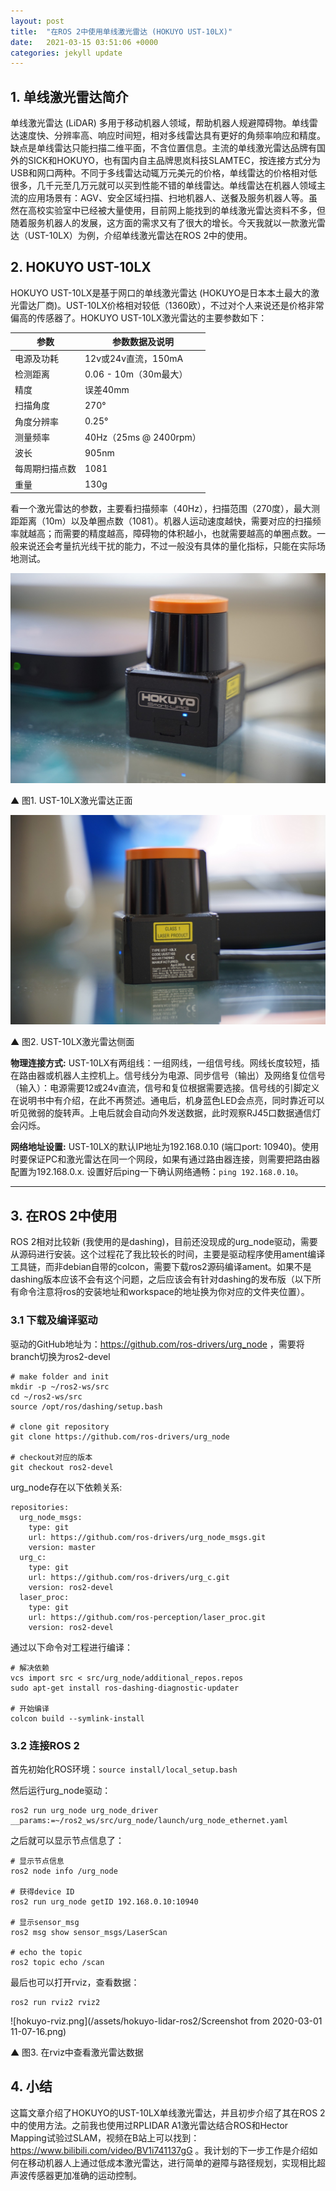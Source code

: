 ```yaml
---
layout: post
title:  "在ROS 2中使用单线激光雷达 (HOKUYO UST-10LX)"
date:   2021-03-15 03:51:06 +0000
categories: jekyll update
---
```


## 1. 单线激光雷达简介

单线激光雷达 (LiDAR) 多用于移动机器人领域，帮助机器人规避障碍物。单线雷达速度快、分辨率高、响应时间短，相对多线雷达具有更好的角频率响应和精度。缺点是单线雷达只能扫描二维平面，不含位置信息。主流的单线激光雷达品牌有国外的SICK和HOKUYO，也有国内自主品牌思岚科技SLAMTEC，按连接方式分为USB和网口两种。不同于多线雷达动辄万元美元的价格，单线雷达的价格相对低很多，几千元至几万元就可以买到性能不错的单线雷达。单线雷达在机器人领域主流的应用场景有：AGV、安全区域扫描、扫地机器人、送餐及服务机器人等。虽然在高校实验室中已经被大量使用，目前网上能找到的单线激光雷达资料不多，但随着服务机器人的发展，这方面的需求又有了很大的增长。今天我就以一款激光雷达（UST-10LX）为例，介绍单线激光雷达在ROS 2中的使用。


## 2. HOKUYO UST-10LX

HOKUYO UST-10LX是基于网口的单线激光雷达 (HOKUYO是日本本土最大的激光雷达厂商)。UST-10LX价格相对较低（1360欧），不过对个人来说还是价格非常偏高的传感器了。HOKUYO UST-10LX激光雷达的主要参数如下：

| 参数           | 参数数据及说明         |
| -------------- | ---------------------- |
| 电源及功耗     | 12v或24v直流，150mA    |
| 检测距离       | 0.06 - 10m（30m最大）  |
| 精度           | 误差40mm               |
| 扫描角度       | 270°                   |
| 角度分辨率     | 0.25°                  |
| 测量频率       | 40Hz（25ms @ 2400rpm） |
| 波长           | 905nm                  |
| 每周期扫描点数 | 1081                   |
| 重量           | 130g                   |

看一个激光雷达的参数，主要看扫描频率（40Hz），扫描范围（270度），最大测距距离（10m）以及单圈点数（1081）。机器人运动速度越快，需要对应的扫描频率就越高；而需要的精度越高，障碍物的体积越小，也就需要越高的单圈点数。一般来说还会考量抗光线干扰的能力，不过一般没有具体的量化指标，只能在实际场地测试。

![DSC07332.JPG](/assets/hokuyo-lidar-ros2/DSC07332.JPG)

▲ 图1. UST-10LX激光雷达正面

![DSC07334.JPG](/assets/hokuyo-lidar-ros2/DSC07334.JPG)

▲ 图2. UST-10LX激光雷达侧面


**物理连接方式:** UST-10LX有两组线：一组网线，一组信号线。网线长度较短，插在路由器或机器人主控机上。信号线分为电源、同步信号（输出）及网络复位信号（输入）：电源需要12或24v直流，信号和复位根据需要选接。信号线的引脚定义在说明书中有介绍，在此不再赘述。通电后，机身蓝色LED会点亮，同时靠近可以听见微弱的旋转声。上电后就会自动向外发送数据，此时观察RJ45口数据通信灯会闪烁。

**网络地址设置:** UST-10LX的默认IP地址为192.168.0.10 (端口port: 10940)。使用时要保证PC和激光雷达在同一个网段，如果有通过路由器连接，则需要把路由器配置为192.168.0.x. 设置好后ping一下确认网络通畅：`ping 192.168.0.10`。

---

## 3. 在ROS 2中使用

ROS 2相对比较新 (我使用的是dashing)，目前还没现成的urg_node驱动，需要从源码进行安装。这个过程花了我比较长的时间，主要是驱动程序使用ament编译工具链，而非debian自带的colcon，需要下载ros2源码编译ament。如果不是dashing版本应该不会有这个问题，之后应该会有针对dashing的发布版（以下所有命令注意将ros的安装地址和workspace的地址换为你对应的文件夹位置）。

### 3.1 下载及编译驱动

驱动的GitHub地址为：https://github.com/ros-drivers/urg_node ，需要将branch切换为ros2-devel

```
# make folder and init
mkdir -p ~/ros2-ws/src
cd ~/ros2-ws/src
source /opt/ros/dashing/setup.bash

# clone git repository
git clone https://github.com/ros-drivers/urg_node

# checkout对应的版本
git checkout ros2-devel
```

urg_node存在以下依赖关系:

```
repositories:
  urg_node_msgs:
    type: git
    url: https://github.com/ros-drivers/urg_node_msgs.git
    version: master
  urg_c:
    type: git
    url: https://github.com/ros-drivers/urg_c.git
    version: ros2-devel
  laser_proc:
    type: git
    url: https://github.com/ros-perception/laser_proc.git
    version: ros2-devel
```

通过以下命令对工程进行编译：
```
# 解决依赖
vcs import src < src/urg_node/additional_repos.repos
sudo apt-get install ros-dashing-diagnostic-updater

# 开始编译
colcon build --symlink-install
```


### 3.2 连接ROS 2

首先初始化ROS环境：`source install/local_setup.bash`

然后运行urg_node驱动：
```
ros2 run urg_node urg_node_driver __params:=~/ros2_ws/src/urg_node/launch/urg_node_ethernet.yaml
```

之后就可以显示节点信息了：

```
# 显示节点信息
ros2 node info /urg_node

# 获得device ID
ros2 run urg_node getID 192.168.0.10:10940

# 显示sensor_msg
ros2 msg show sensor_msgs/LaserScan

# echo the topic
ros2 topic echo /scan
```

最后也可以打开rviz，查看数据：

```
ros2 run rviz2 rviz2
```


![hokuyo-rviz.png](/assets/hokuyo-lidar-ros2/Screenshot from 2020-03-01 11-07-16.png)


▲ 图3. 在rviz中查看激光雷达数据



## 4. 小结

这篇文章介绍了HOKUYO的UST-10LX单线激光雷达，并且初步介绍了其在ROS 2中的使用方法。之前我也使用过RPLIDAR A1激光雷达结合ROS和Hector Mapping试验过SLAM，视频在B站上可以找到：https://www.bilibili.com/video/BV1i741137gG 。我计划的下一步工作是介绍如何在移动机器人上通过低成本激光雷达，进行简单的避障与路径规划，实现相比超声波传感器更加准确的运动控制。
